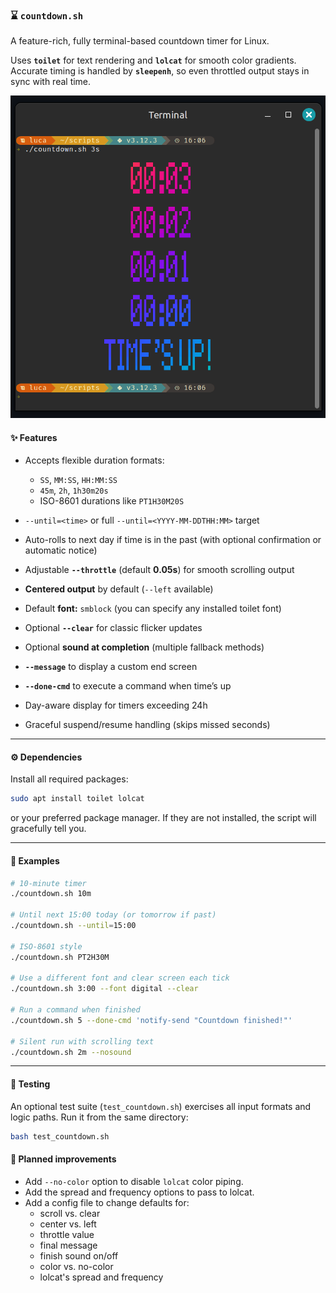 ### ⌛ `countdown.sh`

A feature-rich, fully terminal-based countdown timer for Linux.

Uses **`toilet`** for text rendering and **`lolcat`** for smooth color gradients.
Accurate timing is handled by **`sleepenh`**, so even throttled output stays in sync with real time.

<p align="center">
  <img src="docs/screenshot.png" alt="Screenshot of countdown.sh" width="600"/>
</p>

#### ✨ Features

* Accepts flexible duration formats:

  * `SS`, `MM:SS`, `HH:MM:SS`
  * `45m`, `2h`, `1h30m20s`
  * ISO-8601 durations like `PT1H30M20S`
* `--until=<time>` or full `--until=<YYYY-MM-DDTHH:MM>` target
* Auto-rolls to next day if time is in the past
  (with optional confirmation or automatic notice)
* Adjustable **`--throttle`** (default **0.05s**) for smooth scrolling output
* **Centered output** by default (`--left` available)
* Default **font:** `smblock` (you can specify any installed toilet font)
* Optional **`--clear`** for classic flicker updates
* Optional **sound at completion** (multiple fallback methods)
* **`--message`** to display a custom end screen
* **`--done-cmd`** to execute a command when time’s up
* Day-aware display for timers exceeding 24h
* Graceful suspend/resume handling (skips missed seconds)

---

#### ⚙️ Dependencies

Install all required packages:

```bash
sudo apt install toilet lolcat
```

or your preferred package manager. If they are not installed, the script will gracefully tell you.

---

#### 🤖 Examples

```bash
# 10-minute timer
./countdown.sh 10m

# Until next 15:00 today (or tomorrow if past)
./countdown.sh --until=15:00

# ISO-8601 style
./countdown.sh PT2H30M

# Use a different font and clear screen each tick
./countdown.sh 3:00 --font digital --clear

# Run a command when finished
./countdown.sh 5 --done-cmd 'notify-send "Countdown finished!"'

# Silent run with scrolling text
./countdown.sh 2m --nosound
```

---

#### 🧪 Testing

An optional test suite (`test_countdown.sh`) exercises all input formats and logic paths.
Run it from the same directory:

```bash
bash test_countdown.sh
```

#### 🚧 Planned improvements

- Add `--no-color` option to disable `lolcat` color piping.
- Add the spread and frequency options to pass to lolcat.
- Add a config file to change defaults for:
  - scroll vs. clear
  - center vs. left
  - throttle value
  - final message
  - finish sound on/off
  - color vs. no-color
  - lolcat's spread and frequency